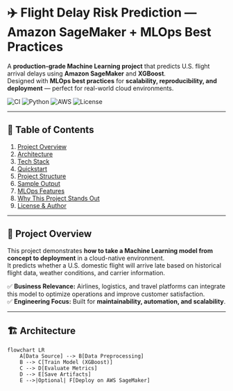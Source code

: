 # ✈️ Flight Delay Risk Prediction — Amazon SageMaker + MLOps Best Practices

A **production-grade Machine Learning project** that predicts U.S. flight arrival delays using **Amazon SageMaker** and **XGBoost**.  
Designed with **MLOps best practices** for **scalability, reproducibility, and deployment** — perfect for real-world cloud environments.

![CI](https://img.shields.io/github/actions/workflow/status/saidnoor-bot/aws-sagemaker-flight-delays/ci.yml?label=CI%20Status&style=flat-square)
![Python](https://img.shields.io/badge/python-3.9+-blue.svg?style=flat-square)
![AWS](https://img.shields.io/badge/AWS-SageMaker-orange.svg?style=flat-square)
![License](https://img.shields.io/github/license/saidnoor-bot/aws-sagemaker-flight-delays?style=flat-square)

---

## 📑 Table of Contents
1. [Project Overview](#-project-overview)
2. [Architecture](#-architecture)
3. [Tech Stack](#-tech-stack)
4. [Quickstart](#-quickstart)
5. [Project Structure](#-project-structure)
6. [Sample Output](#-sample-output)
7. [MLOps Features](#-mlops-features)
8. [Why This Project Stands Out](#-why-this-project-stands-out)
9. [License & Author](#-license--author)

---

## 📌 Project Overview
This project demonstrates **how to take a Machine Learning model from concept to deployment** in a cloud-native environment.  
It predicts whether a U.S. domestic flight will arrive late based on historical flight data, weather conditions, and carrier information.

✅ **Business Relevance:** Airlines, logistics, and travel platforms can integrate this model to optimize operations and improve customer satisfaction.  
✅ **Engineering Focus:** Built for **maintainability, automation, and scalability**.

---

## 🏗 Architecture
```mermaid
flowchart LR
    A[Data Source] --> B[Data Preprocessing]
    B --> C[Train Model (XGBoost)]
    C --> D[Evaluate Metrics]
    D --> E[Save Artifacts]
    E -->|Optional| F[Deploy on AWS SageMaker]

